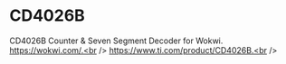 # CD4026B
CD4026B Counter & Seven Segment Decoder for Wokwi.<br />
https://wokwi.com/.<br />
https://www.ti.com/product/CD4026B.<br />